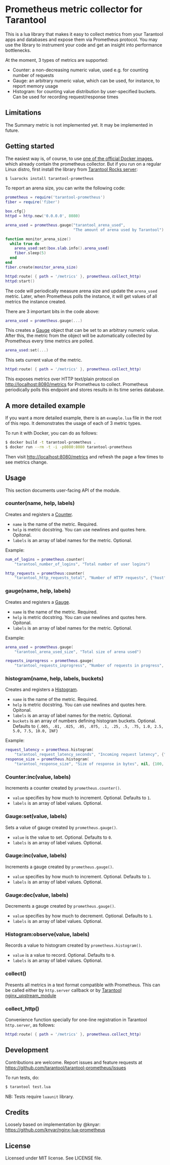 # Prometheus metric collector for Tarantool

This is a lua library that makes it easy to collect metrics from your Tarantool apps and databases and expose them via Prometheus protocol. You may use the library to instrument your code and get an insight into performance bottlenecks.

At the moment, 3 types of metrics are supported:
* Counter: a non-decreasing numeric value, used e.g. for counting number of requests
* Gauge: an arbitrary numeric value, which can be used, for instance, to report memory usage
* Histogram: for counting value distribution by user-specified buckets. Can be used for recording request/response times

## Limitations

The Summary metric is not implemented yet. It may be implemented in future.

## Getting started

The easiest way is, of course, to use [one of the official Docker images](https://hub.docker.com/r/tarantool/tarantool/), which already contain the prometheus collector. But if you run on a regular Linux distro, first install the library from [Tarantool Rocks server](http://rocks.tarantool.org):

```bash
$ luarocks install tarantool-prometheus
```

To report an arena size, you can write the following code:

```lua
prometheus = require('tarantool-prometheus')
fiber = require('fiber')

box.cfg{}
httpd = http.new('0.0.0.0', 8080)

arena_used = prometheus.gauge("tarantool_arena_used",
                              "The amount of arena used by Tarantool")

function monitor_arena_size()
  while true do
    arena_used:set(box.slab.info().arena_used)
    fiber.sleep(5)
  end
end
fiber.create(monitor_arena_size)

httpd:route( { path = '/metrics' }, prometheus.collect_http)
httpd:start()
```

The code will periodically measure arena size and update the `arena_used` metric. Later, when Prometheus polls the instance, it will get values of all metrics the instance created.

There are 3 important bits in the code above:

```lua
arena_used = prometheus.gauge(...)
```

This creates a [Gauge](https://prometheus.io/docs/concepts/metric_types/#gauge) object that can be set to an arbitrary numeric value. After this, the metric from the object will be automatically collected by Prometheus every time metrics are polled.

```lua
arena_used:set(...)
```

This sets current value of the metric.

```lua
httpd:route( { path = '/metrics' }, prometheus.collect_http)
```

This exposes metrics over HTTP text/plain protocol on [http://localhost:8080/metrics](http://localhost:8080/metrics) for Prometheus to collect. Prometheus periodically polls this endpoint and stores results in its time series database.

## A more detailed example

If you want a more detailed example, there is an `example.lua` file in the root of this repo. It demonstrates the usage of each of 3 metric types.

To run it with Docker, you can do as follows:

``` bash
$ docker build -t tarantool-prometheus .
$ docker run --rm -t -i -p8080:8080 tarantool-prometheus
```

Then visit [http://localhost:8080/metrics](http://localhost:8080/metrics) and refresh the page a few times to see metrics change.

## Usage

This section documents user-facing API of the module.

### counter(name, help, labels)

Creates and registers a [Counter](https://prometheus.io/docs/concepts/metric_types/#counter).

* `name` is the name of the metric. Required.
* `help` is metric docstring. You can use newlines and quotes here. Opitonal.
* `labels` is an array of label names for the metric. Optional.

Example:

```lua
num_of_logins = prometheus.counter(
    "tarantool_number_of_logins", "Total number of user logins")

http_requests = prometheus:counter(
    "tarantool_http_requests_total", "Number of HTTP requests", {"host", "status"})
```

### gauge(name, help, labels)

Creates and registers a [Gauge](https://prometheus.io/docs/concepts/metric_types/#gauge).

* `name` is the name of the metric. Required.
* `help` is metric docstring. You can use newlines and quotes here. Opitonal.
* `labels` is an array of label names for the metric. Optional.

Example:

``` lua
arena_used = prometheus.gauge(
    "tarantool_arena_used_size", "Total size of arena used")

requests_inprogress = prometheus.gauge(
    "tarantool_requests_inprogress", "Number of requests in progress", {"request_type"})
```

### histogram(name, help, labels, buckets)

Creates and registers a [Histogram](https://prometheus.io/docs/concepts/metric_types/#histogram).

* `name` is the name of the metric. Required.
* `help` is metric docstring. You can use newlines and quotes here. Opitonal.
* `labels` is an array of label names for the metric. Optional.
* `buckets` is an array of numbers defining histogram buckets. Optional. Defaults to `{.005, .01, .025, .05, .075, .1, .25, .5, .75, 1.0, 2.5, 5.0, 7.5, 10.0, INF}`

Example:

``` lua
request_latency = prometheus.histogram(
    "tarantool_request_latency_seconds", "Incoming request latency", {"client"})
response_size = prometheus.histogram(
    "tarantool_response_size", "Size of response in bytes", nil, {100, 1000, 100000})
```

### Counter:inc(value, labels)

Increments a counter created by `prometheus.counter()`.

* `value` specifies by how much to increment. Optional. Defaults to `1`.
* `labels` is an array of label values. Optional.

### Gauge:set(value, labels)

Sets a value of gauge created by `prometheus.gauge()`.

* `value` is the value to set. Optional. Defaults to `0`.
* `labels` is an array of label values. Optional.

### Gauge:inc(value, labels)

Increments a gauge created by `prometheus.gauge()`.

* `value` specifies by how much to increment. Optional. Defaults to `1`.
* `labels` is an array of label values. Optional.

### Gauge:dec(value, labels)

Decrements a gauge created by `prometheus.gauge()`.

* `value` specifies by how much to decrement. Optional. Defaults to `1`.
* `labels` is an array of label values. Optional.

### Histogram:observe(value, labels)

Records a value to histogram created by `prometheus.histogram()`.

* `value` is a value to record. Optional. Defaults to `0`.
* `labels` is an array of label values. Optional.

### collect()

Presents all metrics in a text format compatible with Prometheus. This can be called either by `http.server` callback or by [Tarantool nginx_upstream_module](https://github.com/tarantool/nginx_upstream_module)

### collect_http()

Convenience function specially for one-line registration in Tarantool `http.server`, as follows:

```lua
httpd:route( { path = '/metrics' }, prometheus.collect_http)
```

## Development

Contributions are welcome. Report issues and feature requests at https://github.com/tarantool/tarantool-prometheus/issues

To run tests, do:

```bash
$ tarantool test.lua
```

NB: Tests require `luaunit` library.

## Credits

Loosely based on implementation by @knyar: https://github.com/knyar/nginx-lua-prometheus

## License

Licensed under MIT license. See LICENSE file.
